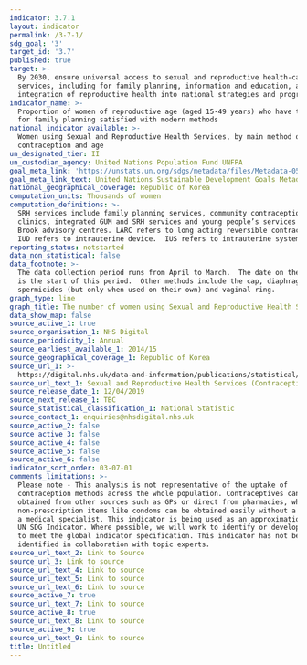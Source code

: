 ```yaml
---
indicator: 3.7.1
layout: indicator
permalink: /3-7-1/
sdg_goal: '3'
target_id: '3.7'
published: true
target: >-
  By 2030, ensure universal access to sexual and reproductive health-care
  services, including for family planning, information and education, and the
  integration of reproductive health into national strategies and programmes
indicator_name: >-
  Proportion of women of reproductive age (aged 15-49 years) who have their need
  for family planning satisfied with modern methods
national_indicator_available: >-
  Women using Sexual and Reproductive Health Services, by main method of
  contraception and age
un_designated_tier: II
un_custodian_agency: United Nations Population Fund UNFPA
goal_meta_link: 'https://unstats.un.org/sdgs/metadata/files/Metadata-05-06-01.pdf'
goal_meta_link_text: United Nations Sustainable Development Goals Metadata (PDF 357 KB)
national_geographical_coverage: Republic of Korea
computation_units: Thousands of women
computation_definitions: >-
  SRH services include family planning services, community contraception
  clinics, integrated GUM and SRH services and young people’s services e.g.
  Brook advisory centres. LARC refers to long acting reversible contraceptives. 
  IUD refers to intrauterine device.  IUS refers to intrauterine system.
reporting_status: notstarted
data_non_statistical: false
data_footnote: >-
  The data collection period runs from April to March.  The date on the X axis
  is the start of this period.  Other methods include the cap, diaphragm,
  spermicides (but only when used on their own) and vaginal ring.
graph_type: line
graph_title: The number of women using Sexual and Reproductive Health Services
data_show_map: false
source_active_1: true
source_organisation_1: NHS Digital
source_periodicity_1: Annual
source_earliest_available_1: 2014/15
source_geographical_coverage_1: Republic of Korea
source_url_1: >-
  https://digital.nhs.uk/data-and-information/publications/statistical/sexual-and-reproductive-health-services
source_url_text_1: Sexual and Reproductive Health Services (Contraception)
source_release_date_1: 12/04/2019
source_next_release_1: TBC
source_statistical_classification_1: National Statistic
source_contact_1: enquiries@nhsdigital.nhs.uk
source_active_2: false
source_active_3: false
source_active_4: false
source_active_5: false
source_active_6: false
indicator_sort_order: 03-07-01
comments_limitations: >-
  Please note - This analysis is not representative of the uptake of
  contraception methods across the whole population. Contraceptives can be
  obtained from other sources such as GPs or direct from pharmacies, whilst
  non-prescription items like condoms can be obtained easily without a visit to
  a medical specialist. This indicator is being used as an approximation of the
  UN SDG Indicator. Where possible, we will work to identify or develop UK data
  to meet the global indicator specification. This indicator has not been
  identified in collaboration with topic experts.
source_url_text_2: Link to Source
source_url_3: Link to source
source_url_text_4: Link to source
source_url_text_5: Link to source
source_url_text_6: Link to source
source_active_7: true
source_url_text_7: Link to source
source_active_8: true
source_url_text_8: Link to source
source_active_9: true
source_url_text_9: Link to source
title: Untitled
---
```

